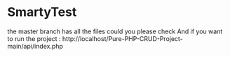 # SmartyTest
the master branch has all the files could you please check
And if you want to run the project :
http://localhost/Pure-PHP-CRUD-Project-main/api/index.php
